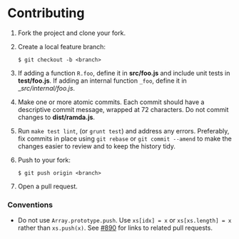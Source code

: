 # Contributing

1.  Fork the project and clone your fork.

2.  Create a local feature branch:

        $ git checkout -b <branch>

3.  If adding a function `R.foo`, define it in __src/foo.js__ and include unit
    tests in __test/foo.js__. If adding an internal function `_foo`, define it
    in __src/internal/_foo.js__.

4.  Make one or more atomic commits. Each commit should have a descriptive
    commit message, wrapped at 72 characters. Do not commit changes to
    __dist/ramda.js__.

5.  Run `make test lint`, (or `grunt test`) and address any errors. Preferably,
    fix commits in place using `git rebase` or `git commit --amend` to make the
    changes easier to review and to keep the history tidy.

6.  Push to your fork:

        $ git push origin <branch>

7.  Open a pull request.

### Conventions

  - Do not use `Array.prototype.push`. Use `xs[idx] = x` or `xs[xs.length] = x`
    rather than `xs.push(x)`. See [#890][1] for links to related pull requests.


[1]: https://github.com/ramda/ramda/issues/890
